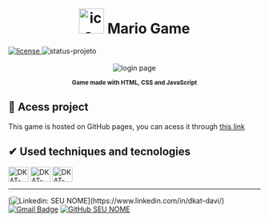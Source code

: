 

<h1 align="center"><img src="./assets/images/favicon.ico" alt="ico-mario" width="50px"></img> Mario Game</h1>

<div style="display: inline_block">
    <a href="https://github.com/dkat-davi/Mario-Game/blob/main/LICENSE" target="_blank">
        <img src="https://img.shields.io/badge/license-MIT-blue" alt="license">
    </a>
    <img src="https://img.shields.io/badge/STATUS-FINISHED-GREEN" alt="status-projeto">
<div>

<br>
<div align="center">
    <img max-height="400em" src="./preview/mario-game-preview.gif" alt="login page">
</div>

<p align="center"><strong><small>Game made with HTML, CSS and JavaScript</small></strong></p>

<h2>&#X1F4C1 Acess project</h2>
<p>This game is hosted on GitHub pages, you can acess it through <a href="https://dkat-davi.github.io/Mario-Game" target="_blank">this link</a></p>

<h2>&#X2714 Used techniques and tecnologies</h2>

<div>  
    <img align="center" alt="DKAT-HTML5" height="30" width="40" src="https://cdn.jsdelivr.net/gh/devicons/devicon/icons/html5/html5-original.svg"> 
    <img align="center" alt="DKAT-CSS3" height="30" width="40" src="https://cdn.jsdelivr.net/gh/devicons/devicon/icons/css3/css3-original.svg">
    <img align="center" alt="DKAT-JavaScript" height="30" width="40" src="https://cdn.jsdelivr.net/gh/devicons/devicon/icons/javascript/javascript-original.svg">
</div>


<hr>

<div style="display: inline_block">
          
[![Linkedin: SEU NOME](https://img.shields.io/badge/-dkatdavi-blue?style=flat-square&logo=Linkedin&logoColor=white&link=(https://www.linkedin.com/in/dkat-davi/))](https://www.linkedin.com/in/dkat-davi/)
[![Gmail Badge](https://img.shields.io/badge/-dkatdavi@gmail.com-006bed?style=flat-square&logo=Gmail&logoColor=white&link=mailto:dkatdavi@gmail.com)](mailto:dkatdavi@gmail.com)
[![GitHub SEU NOME](https://img.shields.io/github/followers/dkat-davi?label=follow&style=social)](https://github.com/dkat-davi)
</div>
